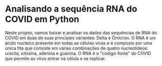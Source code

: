 # Analisando a sequência RNA do COVID em Python
Neste projeto, vamos baixar e analisar os dados das sequências de RNA do COVID em duas de suas principais variantes: Delta e Ômicron. O RNA é um ácido nucleico presente em todas as células vivas e é composto por uma única fita que consiste em várias combinações 
de quatro nucleotídeos: uracila, citosina, adenina e guanina. O RNA é o "código-fonte" do COVID que permite ao vírus entrar na célula e se replicar.
